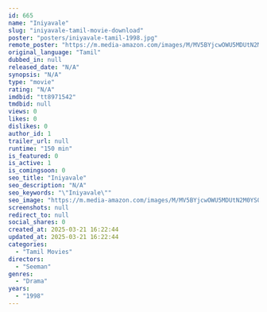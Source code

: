 ```yaml
---
id: 665
name: "Iniyavale"
slug: "iniyavale-tamil-movie-download"
poster: "posters/iniyavale-tamil-1998.jpg"
remote_poster: "https://m.media-amazon.com/images/M/MV5BYjcwOWU5MDUtN2M0YS00MDdhLTllMjYtOGQ3ZjZmNTQwYmYzXkEyXkFqcGdeQXVyOTk3NTc2MzE@._V1_SX300.jpg"
original_language: "Tamil"
dubbed_in: null
released_date: "N/A"
synopsis: "N/A"
type: "movie"
rating: "N/A"
imdbid: "tt8971542"
tmdbid: null
views: 0
likes: 0
dislikes: 0
author_id: 1
trailer_url: null
runtime: "150 min"
is_featured: 0
is_active: 1
is_comingsoon: 0
seo_title: "Iniyavale"
seo_description: "N/A"
seo_keywords: "\"Iniyavale\""
seo_image: "https://m.media-amazon.com/images/M/MV5BYjcwOWU5MDUtN2M0YS00MDdhLTllMjYtOGQ3ZjZmNTQwYmYzXkEyXkFqcGdeQXVyOTk3NTc2MzE@._V1_SX300.jpg"
screenshots: null
redirect_to: null
social_shares: 0
created_at: 2025-03-21 16:22:44
updated_at: 2025-03-21 16:22:44
categories:
  - "Tamil Movies"
directors:
  - "Seeman"
genres:
  - "Drama"
years:
  - "1998"
---
```

